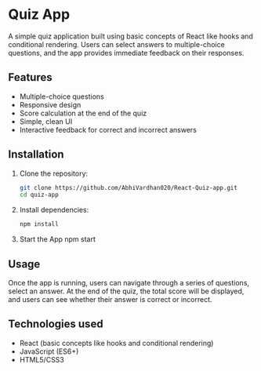 # Quiz App

A simple quiz application built using basic concepts of React like hooks and conditional rendering. Users can select answers to multiple-choice questions, and the app provides immediate feedback on their responses.

## Features
- Multiple-choice questions
- Responsive design
- Score calculation at the end of the quiz
- Simple, clean UI
- Interactive feedback for correct and incorrect answers

## Installation

1. Clone the repository:
   ```bash
   git clone https://github.com/AbhiVardhan020/React-Quiz-app.git
   cd quiz-app
2. Install dependencies:
    ```bash
    npm install
3. Start the App
    npm start

## Usage 

Once the app is running, users can navigate through a series of questions, select an answer. At the end of the quiz, the total score will be displayed, and users can see whether their answer is correct or incorrect.

## Technologies used

- React (basic concepts like hooks and conditional rendering)
- JavaScript (ES6+)
- HTML5/CSS3